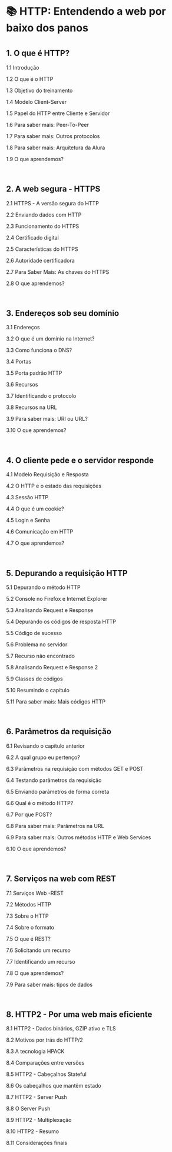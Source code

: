 <h1>📚 HTTP: Entendendo a web por baixo dos panos<h1>

<h2>1. O que é HTTP? </h2>
<p>1.1 Introdução</p>
<p>1.2 O que é o HTTP</p>
<p>1.3 Objetivo do treinamento</p>
<p>1.4 Modelo Client-Server</p>
<p>1.5 Papel do HTTP entre Cliente e Servidor</p>
<p>1.6 Para saber mais: Peer-To-Peer</p>
<p>1.7 Para saber mais: Outros protocolos</p>
<p>1.8 Para saber mais: Arquitetura da Alura</p>
<p>1.9 O que aprendemos?</p><br>

<h2>2. A web segura - HTTPS</h2>
<p>2.1 HTTPS - A versão segura do HTTP</p>
<p>2.2 Enviando dados com HTTP</p>
<p>2.3 Funcionamento do HTTPS</p>
<p>2.4 Certificado digital</p>
<p>2.5 Características do HTTPS</p>
<p>2.6 Autoridade certificadora</p>
<p>2.7 Para Saber Mais: As chaves do HTTPS</p>
<p>2.8 O que aprendemos?</p><br>

<h2>3. Endereços sob seu domínio</h2>
<p>3.1 Endereços</p>
<p>3.2 O que é um domínio na Internet?</p>
<p>3.3 Como funciona o DNS?</p>
<p>3.4 Portas</p>
<p>3.5 Porta padrão HTTP</p>
<p>3.6 Recursos</p>
<p>3.7 Identificando o protocolo</p>
<p>3.8 Recursos na URL</p>
<p>3.9 Para saber mais: URI ou URL?</p>
<p>3.10 O que aprendemos?</p><br>

<h2>4. O cliente pede e o servidor responde</h2>
<p>4.1 Modelo Requisição e Resposta</p>
<p>4.2 O HTTP e o estado das requisições</p>
<p>4.3 Sessão HTTP</p>
<p>4.4 O que é um cookie?</p>
<p>4.5 Login e Senha</p>
<p>4.6 Comunicação em HTTP</p>
<p>4.7 O que aprendemos?</p><br>

<h2>5. Depurando a requisição HTTP</h2>
<p>5.1 Depurando o método HTTP</p>
<p>5.2 Console no Firefox e Internet Explorer</p>
<p>5.3 Analisando Request e Response</p>
<p>5.4 Depurando os códigos de resposta HTTP</p>
<p>5.5 Código de sucesso</p>
<p>5.6 Problema no servidor</p>
<p>5.7 Recurso não encontrado</p>
<p>5.8 Analisando Request e Response 2</p>
<p>5.9 Classes de códigos</p>
<p>5.10 Resumindo o capítulo</p>
<p>5.11 Para saber mais: Mais códigos HTTP</p><br>

<h2>6. Parâmetros da requisição</h2>
<p>6.1 Revisando o capítulo anterior</p>
<p>6.2 A qual grupo eu pertenço?</p>
<p>6.3 Parâmetros na requisição com métodos GET e POST</p>
<p>6.4 Testando parâmetros da requisição</p>
<p>6.5 Enviando parâmetros de forma correta</p>
<p>6.6 Qual é o método HTTP?</p>
<p>6.7 Por que POST?</p>
<p>6.8 Para saber mais: Parâmetros na URL</p>
<p>6.9 Para saber mais: Outros métodos HTTP e Web Services</p>
<p>6.10 O que aprendemos?</p><br>

<h2>7. Serviços na web com REST</h2>
<p>7.1 Serviços Web -REST</p>
<p>7.2 Métodos HTTP</p>
<p>7.3 Sobre o HTTP</p>
<p>7.4 Sobre o formato</p>
<p>7.5 O que é REST?</p>
<p>7.6 Solicitando um recurso</p>
<p>7.7 Identificando um recurso</p>
<p>7.8 O que aprendemos?</p>
<p>7.9 Para saber mais: tipos de dados</p><br>

<h2>8. HTTP2 - Por uma web mais eficiente</h2>
<p>8.1 HTTP2 - Dados binários, GZIP ativo e TLS</p>
<p>8.2 Motivos por trás do HTTP/2</p>
<p>8.3 A tecnologia HPACK</p>
<p>8.4 Comparações entre versões</p>
<p>8.5 HTTP2 - Cabeçalhos Stateful</p>
<p>8.6 Os cabeçalhos que mantêm estado</p>
<p>8.7 HTTP2 - Server Push</p>
<p>8.8 O Server Push</p>
<p>8.9 HTTP2 - Multiplexação</p>
<p>8.10 HTTP2 - Resumo</p>
<p>8.11 Considerações finais</p>
